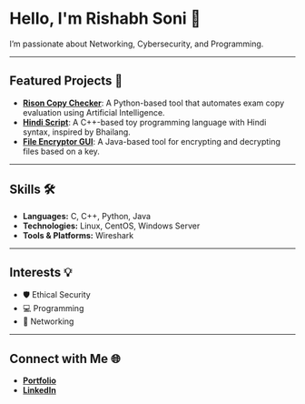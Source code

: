 # Hello, I'm Rishabh Soni 👋  

I’m passionate about Networking, Cybersecurity, and Programming.

---

## Featured Projects 🚀  
- **[Rison Copy Checker](https://github.com/rishb0/Rison-Copy-Checker)**: A Python-based tool that automates exam copy evaluation using Artificial Intelligence.  
- **[Hindi Script](https://github.com/rishb0/Hindi-Script)**: A C++-based toy programming language with Hindi syntax, inspired by Bhailang.  
- **[File Encryptor GUI](https://github.com/rishb0/File-Encryptor-GUI)**: A Java-based tool for encrypting and decrypting files based on a key.  

---

## Skills 🛠️  
- **Languages:** C, C++, Python, Java  
- **Technologies:** Linux, CentOS, Windows Server  
- **Tools & Platforms:** Wireshark  

---

## Interests 💡  
- 🛡️ Ethical Security  
- 💻 Programming  
- 🌟 Networking  

---

## Connect with Me 🌐  
- **[Portfolio](http://www.rishabhsoni.in)**  
- **[LinkedIn](https://www.linkedin.com/in/rishb0)**  
